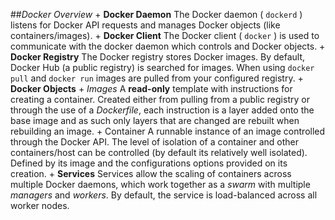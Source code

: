 ##_Docker Overview_
	+ **Docker Daemon**
		The Docker daemon (  `dockerd` ) listens for Docker API requests and
		manages Docker objects (like containers/images).
	+ **Docker Client**
		The Docker client ( `docker` ) is used to communicate with 
		the docker daemon which controls and Docker objects.
	+ **Docker Registry**
		The Docker registry stores Docker images. By default, Docker Hub
		(a public registry) is searched for images. When using `docker pull`
		and `docker run` images are pulled from your configured registry.
	+ **Docker Objects** 
		+ *Images*
			A **read-only** template with instructions for creating a 
			container. Created either from pulling from a public registry
			or through the use of a *Dockerfile*, each instruction is a 
			layer added onto the base image and as such only layers that 
			are changed are rebuilt when rebuilding an image.
		+ Container
			A runnable instance of an image controlled through the Docker 
			API. The level of isolation of a container and other 
			containers/host can be controlled (by default its relatively
			well isolated). Defined by its image and the configurations
			options provided on its creation.
	+ **Services**
		Services allow the scaling of containers across multiple Docker 
		daemons, which work together as a *swarm* with multiple *managers*
		and *workers*. By default, the service is load-balanced across all 
		worker nodes.


